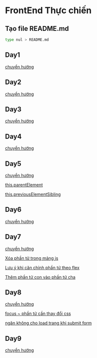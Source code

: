 # FrontEnd Thực chiến

## Tạo file README.md 

```bash
type nul > README.md
```

## Day1 
[chuyển hướng](https://lamtienduong.github.io/FrontEndThucChien/Day1/index.html)

## Day2 
[chuyển hướng](https://lamtienduong.github.io/FrontEndThucChien/Day2/index.html)

## Day3 
[chuyển hướng](https://lamtienduong.github.io/FrontEndThucChien/Day3/index.html)

## Day4 
[chuyển hướng](https://lamtienduong.github.io/FrontEndThucChien/Day4/index.html)

## Day5 
[chuyển hướng](https://lamtienduong.github.io/FrontEndThucChien/Day5/index.html)

[this.parentElement](https://github.com/LamTienDuong/FrontEndThucChien/tree/main/Day5)

[this.previousElementSibling](https://github.com/LamTienDuong/FrontEndThucChien/tree/main/Day5)

## Day6
[chuyển hướng](https://lamtienduong.github.io/FrontEndThucChien/Day6/index.html)

## Day7
[chuyển hướng](https://lamtienduong.github.io/FrontEndThucChien/Day7/index.html)

[Xóa phần tử trong mảng js](https://github.com/LamTienDuong/FrontEndThucChien/tree/main/Day7)

[Lưu ý khi căn chỉnh phần tử theo flex](https://github.com/LamTienDuong/FrontEndThucChien/tree/main/Day7)

[Thêm phần tử con vào phần tử cha](https://github.com/LamTienDuong/FrontEndThucChien/tree/main/Day7)

## Day8

[chuyển hướng](https://lamtienduong.github.io/FrontEndThucChien/Day8/index.html)

[focus ~ phần tử cần thay đổi css](https://github.com/LamTienDuong/FrontEndThucChien/tree/main/Day8)

[ngăn không cho load trang khi submit form](https://github.com/LamTienDuong/FrontEndThucChien/tree/main/Day8)

## Day9

[chuyển hướng](https://lamtienduong.github.io/FrontEndThucChien/Day8/index.html)

